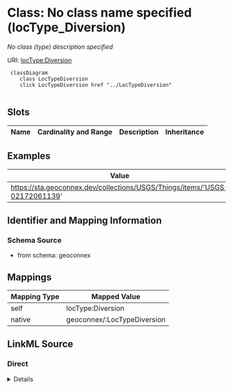 

# Class: No class name specified (locType_Diversion)


_No class (type) description specified_





URI: [locType:Diversion](locType:Diversion)






```mermaid
 classDiagram
    class LocTypeDiversion
    click LocTypeDiversion href "../LocTypeDiversion"
      
```




<!-- no inheritance hierarchy -->


## Slots

| Name | Cardinality and Range | Description | Inheritance |
| ---  | --- | --- | --- |










## Examples

| Value |
| --- |
| https://sta.geoconnex.dev/collections/USGS/Things/items/'USGS-02172061139' |


## Identifier and Mapping Information







### Schema Source


* from schema: geoconnex




## Mappings

| Mapping Type | Mapped Value |
| ---  | ---  |
| self | locType:Diversion |
| native | geoconnex/:LocTypeDiversion |







## LinkML Source

<!-- TODO: investigate https://stackoverflow.com/questions/37606292/how-to-create-tabbed-code-blocks-in-mkdocs-or-sphinx -->

### Direct

<details>
```yaml
name: locType_Diversion
conforms_to: No schema conformance document specified
description: No class (type) description specified
title: No class name specified
notes:
- Class with 15 occurrences.
examples:
- value: https://sta.geoconnex.dev/collections/USGS/Things/items/'USGS-02172061139'
from_schema: geoconnex
rank: 1000
class_uri: locType:Diversion

```
</details>

### Induced

<details>
```yaml
name: locType_Diversion
conforms_to: No schema conformance document specified
description: No class (type) description specified
title: No class name specified
notes:
- Class with 15 occurrences.
examples:
- value: https://sta.geoconnex.dev/collections/USGS/Things/items/'USGS-02172061139'
from_schema: geoconnex
rank: 1000
class_uri: locType:Diversion

```
</details>
